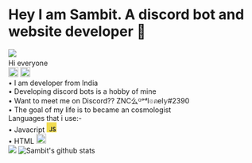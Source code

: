 # Hey I am Sambit. A discord bot and website developer 👋 
![](https://komarev.com/ghpvc/?username=Sambit79801&style=flat) </br>
  Hi everyone </br>
 <img src="https://discord.com/assets/41484d92c876f76b20c7f746221e8151.svg" width="20" height="20" href="https://discord.gg/fCzMQ8fY">
 <img src="https://github.githubassets.com/images/modules/logos_page/GitHub-Mark.png" width="20" height="20" href="https://github.com/Sambit79801"> </br>
• I am developer from India </br>
• Developing discord bots is a hobby of mine </br>
• Want to meet me on Discord?? ZNC么ᴳᵒᵈl๏ภel𝕪#2390 </br>
• The goal of my life is to became an cosmologist </br>
Languages that i use:- </br>
• Javacript <img src="https://raw.githubusercontent.com/github/explore/80688e429a7d4ef2fca1e82350fe8e3517d3494d/topics/javascript/javascript.png" width="20" height="20"> </br>
•  HTML   <img src="https://www.flaticon.com/svg/static/icons/svg/919/919827.svg" width="20" height="20"> </br>
![](https://github-readme-stats.vercel.app/api/top-langs/?username=Sambit79801&layout=compact&theme=radical)
![Sambit's github stats](https://github-readme-stats.vercel.app/api?username=Sambit79801&show_icons=true&theme=radical)

